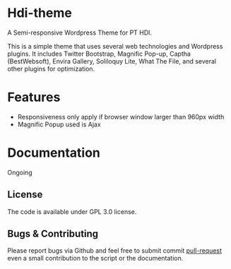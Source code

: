 # Hdi-theme

A Semi-responsive Wordpress Theme for PT HDI.

This is a simple theme that uses several web technologies and Wordpress plugins. It includes Twitter Bootstrap, Magnific Pop-up, Captha (BestWebsoft), Envira Gallery, Soliloquy Lite, What The File, and several other plugins for optimization. 

# Features

* Responsiveness only apply if browser window larger than 960px width
* Magnific Popup used is Ajax 

# Documentation

Ongoing

## License

The code is available under GPL 3.0 license.

## Bugs & Contributing

Please report bugs via Github and feel free to submit commit [pull-request](https://github.com/krua/hdi-theme/pulls) even a small contribution to the script or the documentation. 